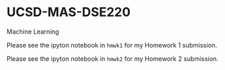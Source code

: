 # UCSD-MAS-DSE220
Machine Learning

Please see the ipyton notebook in `hmwk1` for my Homework 1 submission.

Please see the ipyton notebook in `hmwk2` for my Homework 2 submission.
